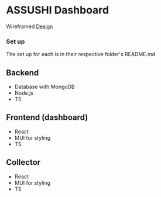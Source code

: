 # ASSUSHI Dashboard

Wireframed [Design](https://www.figma.com/file/8zN89qKSEb2KiNSCtxaGdv/Assushi?type=design&node-id=0-1&mode=design&t=A7sdb1XHQLh9M6TP-0)

### Set up

The set up for each is in their respective folder's README.md

## Backend

- Database with MongoDB
- Node.js
- TS

## Frontend (dashboard)

- React
- MUI for styling
- TS

## Collector

- React
- MUI for styling
- TS
